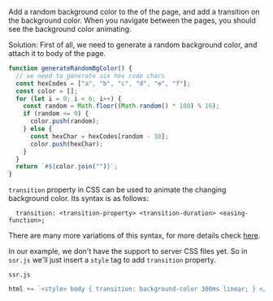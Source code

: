 Add a random background color to the <body> of the page, and add a transition on the background color. When you navigate between the pages, you should see the background color animating.

Solution: First of all, we need to generate a random background color, and attach it to body of the page.

```js
function generateRandomBgColor() {
  // we need to generate six hex code chars
  const hexCodes = ["a", "b", "c", "d", "e", "f"];
  const color = [];
  for (let i = 0; i < 6; i++) {
    const random = Math.floor((Math.random() * 100) % 16);
    if (random <= 9) {
      color.push(random);
    } else {
      const hexChar = hexCodes[random - 10];
      color.push(hexChar);
    }
  }
  return `#${color.join("")}`;
}
```

`transition` property in CSS can be used to animate the changing background color. Its syntax is as follows:

```
  transition: <transition-property> <transition-duration> <easing-function>;
```

There are many more variations of this syntax, for more details check [here](https://developer.mozilla.org/en-US/docs/Web/CSS/transition).

In our example, we don't have the support to server CSS files yet. So in `ssr.js` we'll just insert a `style` tag to add `transition` property.

`ssr.js`

```js
html += `<style> body { transition: background-color 300ms linear; } </style>`;
```
